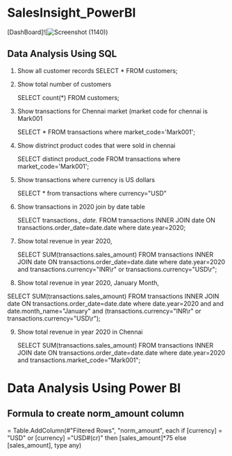 # SalesInsight_PowerBI
[DashBoard]![![Screenshot (1140)](https://user-images.githubusercontent.com/75215825/192689692-320ad424-dbbb-4fc4-9235-3df5b6cedce2.png))
## Data Analysis Using SQL
 1) Show all customer records
    SELECT * FROM customers;

 2) Show total number of customers

    SELECT count(*) FROM customers;

 3) Show transactions for Chennai market (market code for chennai is Mark001

    SELECT * FROM transactions where market_code='Mark001';

 4) Show distrinct product codes that were sold in chennai

    SELECT distinct product_code FROM transactions where market_code='Mark001';

 5) Show transactions where currency is US dollars

    SELECT * from transactions where currency="USD"

 6) Show transactions in 2020 join by date table

    SELECT transactions.*, date.* FROM transactions INNER JOIN date ON transactions.order_date=date.date where date.year=2020;

 7) Show total revenue in year 2020,

    SELECT SUM(transactions.sales_amount) FROM transactions INNER JOIN date ON transactions.order_date=date.date where date.year=2020 and transactions.currency="INR\r" or transactions.currency="USD\r";

 8) Show total revenue in year 2020, January Month,

   SELECT SUM(transactions.sales_amount) FROM transactions INNER JOIN date ON transactions.order_date=date.date where date.year=2020 and and date.month_name="January" and (transactions.currency="INR\r" or transactions.currency="USD\r");

 9) Show total revenue in year 2020 in Chennai

    SELECT SUM(transactions.sales_amount) FROM transactions INNER JOIN date ON transactions.order_date=date.date where date.year=2020 and transactions.market_code="Mark001";
    
  # Data Analysis Using Power BI
  ## Formula to create norm_amount column
= Table.AddColumn(#"Filtered Rows", "norm_amount", each if [currency] = "USD" or [currency] ="USD#(cr)" then [sales_amount]*75 else [sales_amount], type any)


